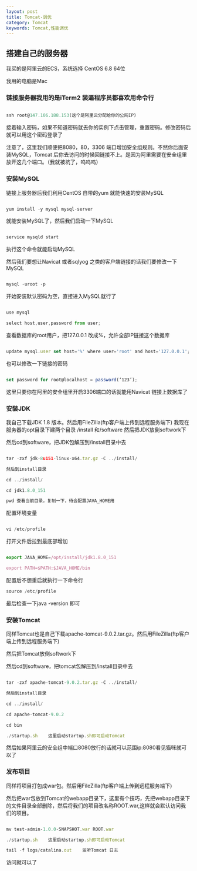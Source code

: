 ```yaml
---
layout: post
title: Tomcat-调优
category: Tomcat
keywords: Tomcat,性能调优
---
```


## 搭建自己的服务器

我买的是阿里云的ECS，系统选择 CentOS 6.8 64位

我用的电脑是Mac

### 链接服务器我用的是iTerm2 装逼程序员都喜欢用命令行

```js

ssh root@147.106.188.153(这个是阿里云分配给你的公网IP)

```
接着输入密码，如果不知道密码就去你的实例下点击管理，重置密码。修改密码后就可以用这个密码登录了

注意了，这里我们顺便把8080，80，3306 端口增加安全组规则。不然你后面安装MySQL，Tomcat 后你去访问的时候回链接不上。是因为阿里需要在安全组里放开这几个端口。（我就被坑了，呜呜呜）

### 安装MySQL

链接上服务器后我们利用CentOS 自带的yum 就能快速的安装MySQL

```js

yum install -y mysql mysql-server

```
就能安装MySQL了，然后我们启动一下MySQL

```js

service mysqld start

```

执行这个命令就能启动MySQL

然后我们要想让Navicat 或者sqlyog 之类的客户端链接的话我们要修改一下MySQL

```js

mysql -uroot -p 

```
开始安装默认密码为空，直接进入MySQL就行了

```js

use mysql

select host,user,password from user;

```

查看数据库的root用户，把127.0.0.1 改成%，允许全部IP链接这个数据库

```js

update mysql.user set host='%' where user='root' and host='127.0.0.1';

```

也可以修改一下链接的密码

```js

set password for root@localhost = password(‘123’);

```

这里只要你在阿里的安全组里开启3306端口的话就能用Navicat 链接上数据库了

### 安装JDK

我自己下载JDK 1.8 版本。然后用FileZilla(ftp客户端上传到远程服务端下)
我现在服务器的opt目录下建两个目录 /install 和/software
然后把JDK放倒softwork下

然后cd到software，把JDK包解压到/install目录中去
```js

tar -zxf jdk-8u151-linux-x64.tar.gz -C ../install/

然后到install目录

cd ../install/

cd jdk1.8.0_151

pwd 查看当前目录，复制一下，待会配置JAVA_HOME用

```
配置环境变量

```js

vi /etc/profile

```
打开文件后拉到最底部增加


```js

export JAVA_HOME=/opt/install/jdk1.8.0_151

export PATH=$PATH:$JAVA_HOME/bin

```

配置后不想重启就执行一下命令行

```js
source /etc/profile

```

最后检查一下java -version 即可

### 安装Tomcat

同样Tomcat也是自己下载apache-tomcat-9.0.2.tar.gz。然后用FileZilla(ftp客户端上传到远程服务端下)

然后把Tomcat放倒softwork下

然后cd到software，把tomcat包解压到/install目录中去

```js

tar -zxf apache-tomcat-9.0.2.tar.gz -C ../install/

然后到install目录

cd ../install/

cd apache-tomcat-9.0.2

cd bin

./startup.sh    这里启动startup.sh即可启动Tomcat

```

然后如果阿里云的安全组中端口8080放行的话就可以范围ip:8080看见猫咪就可以了


### 发布项目

同样将项目打包成war包。然后用FileZilla(ftp客户端上传到远程服务端下)

然后把war包放到Tomcat的webapp目录下，这里有个技巧，先把webapp目录下的文件目录全部删除，然后将我们的项目改名称ROOT.war,这样就会默认访问我们的项目。


```js

mv test-admin-1.0.0-SNAPSHOT.war ROOT.war

./startup.sh    这里启动startup.sh即可启动Tomcat

tail -f logs/catalina.out    监听Tomcat 日志 

```

访问就可以了














